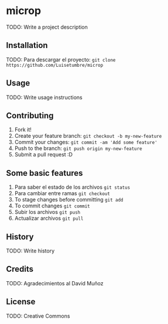 # microp
TODO: Write a project description
## Installation
TODO: Para descargar el proyecto: `git clone https://github.com/Luisetumbre/microp`
## Usage
TODO: Write usage instructions
## Contributing
1. Fork it!
2. Create your feature branch: `git checkout -b my-new-feature`
3. Commit your changes: `git commit -am 'Add some feature'`
4. Push to the branch: `git push origin my-new-feature`
5. Submit a pull request :D

## Some basic features
1. Para saber el estado de los archivos `git status`
2. Para cambiar entre ramas `git checkout`
3. To stage changes before committing `git add`
4. To commit changes `git commit`
5. Subir los archivos `git push`
6. Actualizar archivos `git pull`

## History
TODO: Write history
## Credits
TODO: Agradecimientos al David Muñoz
## License
TODO: Creative Commons